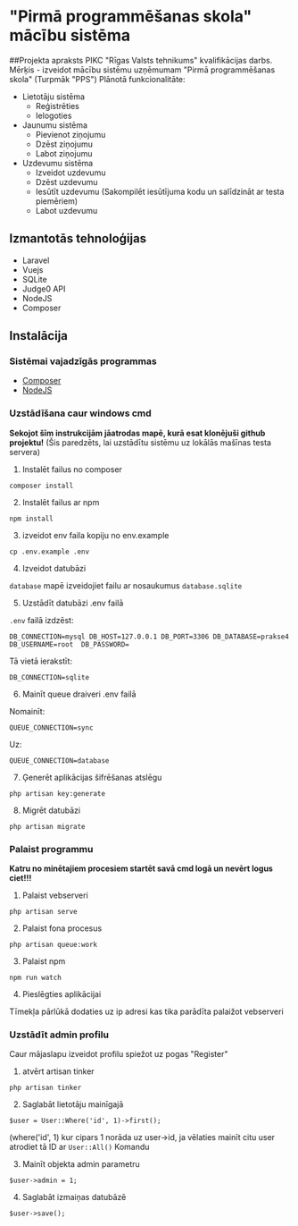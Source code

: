 

# "Pirmā programmēšanas skola" mācību sistēma

##Projekta apraksts
PIKC "Rīgas Valsts tehnikums" kvalifikācijas darbs.
Mērķis - izveidot mācību sistēmu uzņēmumam "Pirmā programmēšanas skola" (Turpmāk "PPS")
Plānotā funkcionalitāte:
- Lietotāju sistēma
    - Reģistrēties
    - Ielogoties
- Jaunumu sistēma
  - Pievienot ziņojumu
  - Dzēst ziņojumu
  - Labot ziņojumu
- Uzdevumu sistēma
    - Izveidot uzdevumu
    - Dzēst uzdevumu
    - Iesūtīt uzdevumu (Sakompilēt iesūtījuma kodu un salīdzināt ar testa piemēriem)
    - Labot uzdevumu
    
## Izmantotās tehnoloģijas
- Laravel
- Vuejs
- SQLite
- Judge0 API
- NodeJS
- Composer



## Instalācija

### Sistēmai vajadzīgās programmas
* [Composer](https://getcomposer.org/)
* [NodeJS](hhttps://nodejs.org/en/)

### Uzstādīšana caur windows cmd
**Sekojot šīm instrukcijām jāatrodas mapē, kurā esat klonējuši github projektu!**
(Šis paredzēts, lai uzstādītu sistēmu uz lokālās mašīnas testa servera)
1. Instalēt failus no composer

`composer install`

2. Instalēt failus ar npm

`npm install`

3. izveidot env faila kopiju no env.example

`cp .env.example .env`

4. Izveidot datubāzi

`database` mapē izveidojiet failu ar nosaukumus `database.sqlite`

5. Uzstādīt datubāzi .env failā

`.env` failā izdzēst:

`DB_CONNECTION=mysql
 DB_HOST=127.0.0.1
 DB_PORT=3306
 DB_DATABASE=prakse4   
 DB_USERNAME=root 
 DB_PASSWORD=`

Tā vietā ierakstīt:

`DB_CONNECTION=sqlite`

6. Mainīt queue draiveri .env failā

Nomainīt:

`QUEUE_CONNECTION=sync`

Uz:

`QUEUE_CONNECTION=database`

7. Ģenerēt aplikācijas šifrēšanas atslēgu

`php artisan key:generate`

8. Migrēt datubāzi

`php artisan migrate`

### Palaist programmu

**Katru no minētajiem procesiem startēt savā cmd logā un nevērt logus ciet!!!**

1. Palaist vebserveri

`php artisan serve`

2. Palaist fona procesus

`php artisan queue:work`

3. Palaist npm

`npm run watch`

4. Pieslēgties aplikācijai

Tīmekļa pārlūkā dodaties uz ip adresi kas tika parādīta palaižot vebserveri

### Uzstādīt admin profilu


Caur mājaslapu izveidot profilu spiežot uz pogas "Register"

1. atvērt artisan tinker

`php artisan tinker`

2. Saglabāt lietotāju mainīgajā

`$user = User::Where('id', 1)->first();`

(where('id', 1) kur cipars 1 norāda uz user->id, ja vēlaties mainīt citu user atrodiet tā ID ar `User::All()` Komandu
 
3. Mainīt objekta admin parametru

`$user->admin = 1;`

4. Saglabāt izmaiņas datubāzē

`$user->save();`





